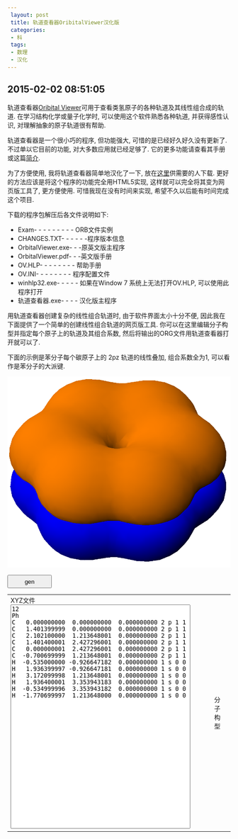 ```yaml
---
 layout: post
 title: 轨道查看器OribitalViewer汉化版
 categories:
 - 科
 tags:
 - 数理
 - 汉化
---
```


<script src="/jscss/ChemDoodleWeb.js"></script>

## 2015-02-02 08:51:05

轨道查看器[Oribital Viewer](http://www.orbitals.com/orb/ov.htm)可用于查看类氢原子的各种轨道及其线性组合成的轨道.
在学习结构化学或量子化学时, 可以使用这个软件熟悉各种轨道, 并获得感性认识, 对理解抽象的原子轨道很有帮助.

轨道查看器是一个很小巧的程序, 但功能强大, 可惜的是已经好久好久没有更新了. 不过单以它目前的功能, 对大多数应用就已经足够了.
它的更多功能请查看其手册或这篇[简介](http://www.softpedia.com/get/Multimedia/Graphic/Graphic-Viewers/Orbital-Viewer.shtml).

为了方便使用, 我将轨道查看器简单地汉化了一下, 放在[这里](/Prog/OrbView.zip)供需要的人下载.
更好的方法应该是将这个程序的功能完全用HTML5实现, 这样就可以完全将其变为网页版工具了,
更方便使用. 可惜我现在没有时间来实现, 希望不久以后能有时间完成这个项目.

下载的程序包解压后各文件说明如下:

- Exam- - - - - - - - - ORB文件实例
- CHANGES.TXT- - - - - -程序版本信息
- OrbitalViewer.exe- - -原英文版主程序
- OrbitalViewer.pdf- - -英文版手册
- OV.HLP- - - - - - - - 帮助手册
- OV.INI- - - - - - - - 程序配置文件
- winhlp32.exe- - - - - 如果在Window 7 系统上无法打开OV.HLP, 可以使用此程序打开
- 轨道查看器.exe- - - - 汉化版主程序

用轨道查看器创建复杂的线性组合轨道时, 由于软件界面太小十分不便, 因此我在下面提供了一个简单的创建线性组合轨道的网页版工具.
你可以在这里编辑分子构型并指定每个原子上的轨道及其组合系数, 然后将输出的ORG文件用轨道查看器打开就可以了.

下面的示例是苯分子每个碳原子上的 2pz 轨道的线性叠加, 组合系数全为1, 可以看作是苯分子的大派键.

![PhOrb](/pic/PhOrb.png)

<input type="button" value="gen" onClick="genCoor()" style="width:100px; height:30px" /> <br/>

<table><tr>
<td>
	XYZ文件<br/><textarea id="xyzCoor" style="width:400px; height:500px; resize: none">
12
Ph
C   0.000000000  0.000000000  0.000000000 2 p 1 1
C   1.401399999  0.000000000  0.000000000 2 p 1 1
C   2.102100000  1.213648001  0.000000000 2 p 1 1
C   1.401400001  2.427296001  0.000000000 2 p 1 1
C   0.000000001  2.427296001  0.000000000 2 p 1 1
C  -0.700699999  1.213648001  0.000000000 2 p 1 1
H  -0.535000000 -0.926647182  0.000000000 1 s 0 0
H   1.936399997 -0.926647181  0.000000000 1 s 0 0
H   3.172099998  1.213648001  0.000000000 1 s 0 0
H   1.936400001  3.353943183  0.000000000 1 s 0 0
H  -0.534999996  3.353943182  0.000000000 1 s 0 0
H  -1.770699997  1.213648000  0.000000000 1 s 0 0
	</textarea></td>
<td>
	<figure><figurecaption>分子构型</figurecaption><br/>
	<script>
		var Mol=new ChemDoodle.TransformCanvas3D('Mol-1', 400,500);
		Mol.specs.backgroundColor='black';
		Mol.specs.set3DRepresentation('Ball and Stick');
		Mol.specs.projectionPerspective_3D = false;
		Mol.loadMolecule(ChemDoodle.readXYZ("", 1));
	</script></td>
<td>
	ORB文件<br/><textarea id="orb" style="width:400px; height:500px; resize: none">
	</textarea></td>
</tr></table>

<script>
var $=function(id){return document.getElementById(id)};
var atmID={"H":"1", "HE":"2", "LI":"3", "BE":"4", "B":"5", "C":"6", "N":"7", "O":"8", "F":"9", "NE":"10"}

function genCoor() {
	var Fmol=$("xyzCoor").value.replace(/\r/g,"").replace(/\n[ |\t]+/g,"\n").replace(/^[ |\t]+/,"").replace(/[ |\t]+$/,"")
	Mol.loadMolecule(ChemDoodle.readXYZ(Fmol, 1));

	$("orb").value="OrbitalFileV1.0"
		+ "\nDefaultPerspective 25"
		+ "\nBackgroundColor   0xFFFFFF"
		+ "\nUseQuickRender    Yes"
		+ "\nQuickRenderMode   Polygons"
		+ "\nRenderMode        Polygons"
		+ "\nFixedSize         Yes"
		+ "\nScale(m)          4.35102592844e-010"
		+ "\nPerspective       25"
		+ "\nLastWidth         1920"
		+ "\nLastHeight        923"
		+ "\nCameraCenterX(m)  2.05907183636e-011"
		+ "\nCameraCenterY(m)  3.97145233366e-011"
		+ "\nCameraCenterZ(m)  6.53032428133e-009"
		+ "\nCameraTheta(rad) -0.917808448546"
		+ "\nCameraPhi(rad)   -1.39781383294 "
		+ "\nCameraPsi(rad)    0.725522810489"
		+ "\nCameraCx          20767.5"

	var Lines=Fmol.split("\n"), Natm=Lines[0], Line
	for(var i=1; i<=Natm; i++) {
		Line=Lines[1+i].split(/\s+/)
		$("orb").value += '\nAtom { #' + i
		+ "\n  n          " + Line[4]
		+ "\n  l          " + Line[5]
		+ "\n  m          " + Line[6]
		+ "\n  Protons(Z) " + (atmID[Line[0].toUpperCase()] || Line[0])
		+ "\n  CenterX(m) " + Line[1]*1E-10
		+ "\n  CenterY(m) " + Line[2]*1E-10
		+ "\n  CenterZ(m) " + Line[3]*1E-10
		+ "\n  Factor     " + Line[7]
		+ "\n  AngleBeta(rad) " + Math.PI/2.
		+ "\n}"
	}
	$("orb").value += '\nLight {     # Light 1'
	+ '\nPositionX(m) -80'
	+ '\nPositionY(m)  80'
	+ '\nPositionZ(m)  80'
	+ '\nIntensity      1'
	+ '\nAmbience       1'
	+ '\nLocal         No'
	+ '\n}'
	+ '\nPsi^2(log10)  -3'
}
</script>

